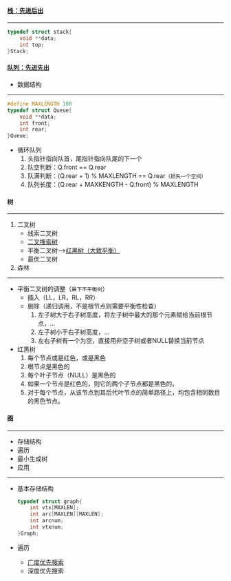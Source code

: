 #### [栈：先进后出](./src/stack.c)

---

```C
typedef struct stack{
    void **data;
    int top;
}Stack;
```



#### [队列：先进先出](./src/queue.c)

* 数据结构

---

```c
#define MAXLENGTH 100
typedef struct Queue{
    void **data;
    int front;
    int rear;
}Queue;
```

* 循环队列
  1. 头指针指向队首，尾指针指向队尾的下一个
  2. 队空判断：Q.front == Q.rear
  3. 队满判断：(Q.rear + 1) % MAXLENGTH == Q.rear`（损失一个空间）`
  4. 队列长度：(Q.rear + MAXKENGTH - Q.front) % MAXLENGTH



#### 树

---

1. 二叉树
   * 线索二叉树
   * [二叉搜索树](./src/binarySearchTree.c)
   * 平衡二叉树-->[红黑树（大致平衡）](./src/red-black-tree.c)
   * 最优二叉树
2. 森林


---

* 平衡二叉树的调整（`最下不平衡树`）
  * 插入（LL，LR，RL，RR）
  * 删除（递归调用，不是根节点则需要平衡性检查）
    1. 左子树大于右子树高度，将左子树中最大的那个元素赋给当前根节点，...
    2. 左子树小于右子树高度，...
    3. 左右子树有一个为空，直接用非空子树或者NULL替换当前节点
* 红黑树
  1. 每个节点或是红色，或是黑色
  2. 根节点是黑色的
  3. 每个叶子节点（NULL）是黑色的
  4. 如果一个节点是红色的，则它的两个子节点都是黑色的。
  5. 对于每个节点，从该节点到其后代叶节点的简单路径上，均包含相同数目的黑色节点。



#### 图

---

* 存储结构
* 遍历
* 最小生成树
* 应用

---

* 基本存储结构

  ```C
  typedef struct graph{
      int vtx[MAXLEN];
      int arc[MAXLEN][MAXLEN];
      int arcnum;
      int vtxnum;
  }Graph;
  ```

* 遍历

  * [广度优先搜索](./src/breadthFirstSearch.c)
  * 深度优先搜索
